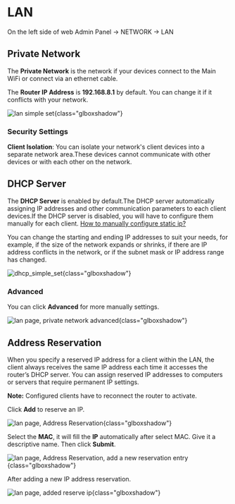 # LAN

On the left side of web Admin Panel -> NETWORK -> LAN

## Private Network

The **Private Network** is the network if your devices connect to the Main WiFi or connect via an ethernet cable.

The **Router IP Address** is **192.168.8.1** by default. You can change it if it conflicts with your network.

![lan simple set](https://static.gl-inet.com/docs/router/en/4/interface_guide/lan/lan_simple_set.jpg){class="glboxshadow"}

### Security Settings

**Client Isolation**: You can isolate your network's client devices into a separate network area.These devices cannot communicate with other devices or with each other on the network.

## DHCP Server

The **DHCP Server** is enabled by default.The DHCP server automatically assigning IP addresses and other communication parameters to each client devices.If the DHCP server is disabled, you will have to configure them manually for each client. [How to manually configure static ip?](../tutorials/manually_configure_static_ip.md)

You can change the starting and ending IP addresses to suit your needs, for example, if the size of the network expands or shrinks, if there are IP address conflicts in the network, or if the subnet mask or IP address range has changed.

![dhcp_simple_set](https://static.gl-inet.com/docs/router/en/4/interface_guide/lan/dhcp_simple_set.jpg){class="glboxshadow"}

### Advanced

You can click **Advanced** for more manually settings.

![lan page, private network advanced](https://static.gl-inet.com/docs/router/en/4/interface_guide/lan/dhcp_advanced_set.jpg){class="glboxshadow"}

## Address Reservation

When you specify a reserved IP address for a client within the LAN, the client always receives the same IP address each time it accesses the router’s DHCP server. You can assign reserved IP addresses to computers or servers that require permanent IP settings.

**Note:** Configured clients have to reconnect the router to activate.

Click **Add** to reserve an IP.

![lan page, Address Reservation](https://static.gl-inet.com/docs/router/en/4/interface_guide/lan/reserve_ip.png){class="glboxshadow"}

Select the **MAC**, it will fill the **IP** automatically after select MAC. Give it a descriptive name. Then click **Submit**.

![lan page, Address Reservation, add a new reservation entry](https://static.gl-inet.com/docs/router/en/4/interface_guide/lan/add_a_new_reservation_entry.png){class="glboxshadow"}

After adding a new IP address reservation.

![lan page, added reserve ip](https://static.gl-inet.com/docs/router/en/4/interface_guide/lan/reserve_ip_added.png){class="glboxshadow"}
